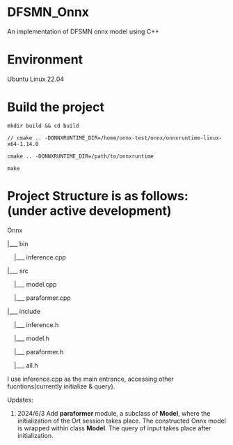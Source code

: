 # DFSMN_Onnx
An implementation of DFSMN onnx model using C++

# Environment
Ubuntu Linux 22.04

# Build the project
`mkdir build && cd build`

`// cmake .. -DONNXRUNTIME_DIR=/home/onnx-test/onnx/onnxruntime-linux-x64-1.14.0`

`cmake .. -DONNXRUNTIME_DIR=/path/to/onnxruntime`

`make`

# Project Structure is as follows:(under active development)
Onnx

|___ bin

&nbsp;&nbsp;&nbsp;&nbsp;|___ inference.cpp

|___ src


&nbsp;&nbsp;&nbsp;&nbsp;|___ model.cpp

&nbsp;&nbsp;&nbsp;&nbsp;|___ paraformer.cpp

|___ include

&nbsp;&nbsp;&nbsp;&nbsp;|___ inference.h

&nbsp;&nbsp;&nbsp;&nbsp;|___ model.h

&nbsp;&nbsp;&nbsp;&nbsp;|___ paraformer.h

&nbsp;&nbsp;&nbsp;&nbsp;|___ all.h

I use inference.cpp as the main entrance, accessing other fucntions(currently initialize & query).

Updates:
1. 2024/6/3  Add **paraformer** module, a subclass of **Model**, where the initialization of the Ort session takes place. The constructed Onnx model is wrapped within class **Model**. The query of input takes place after initialization.
